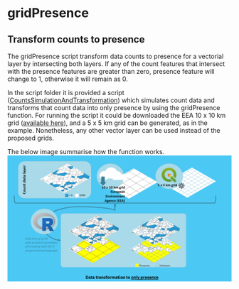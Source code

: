 # gridPresence

## Transform counts to presence

The gridPresence script transform data counts to presence for a vectorial layer by intersecting both layers. 
If any of the count features that intersect with the presence features are greater than zero, presence feature will change to 1, otherwise it will remain as 0. 

In the script folder it is provided a script ([CountsSimulationAndTransformation](https://github.com/robinilla/gridPresence/blob/main/script/CountsSimulationAndTransformation.R)) which simulates count data and transforms that count data into only presence by using the gridPresence function. For running the script it could be downloaded the EEA 10 x 10 km grid ([available here](https://www.eea.europa.eu/en/datahub/datahubitem-view/3c362237-daa4-45e2-8c16-aaadfb1a003b)), and a 5 x 5 km grid can be generated, as in the example. Nonetheless, any other vector layer can be used instead of the proposed grids.


The below image summarise how the function works. 
![Only presence transformation](https://github.com/robinilla/gridPresence/blob/main/TransformationToOnlyPresence.png)
